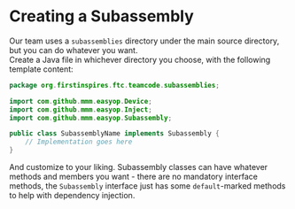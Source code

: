 # Creating a Subassembly
Our team uses a `subassemblies` directory under the main source directory, but you can do whatever you want. \
Create a Java file in whichever directory you choose, with the following template content:
```java
package org.firstinspires.ftc.teamcode.subassemblies;

import com.github.mmm.easyop.Device;
import com.github.mmm.easyop.Inject;
import com.github.mmm.easyop.Subassembly;

public class SubassemblyName implements Subassembly {
    // Implementation goes here
}
```
And customize to your liking. Subassembly classes can have whatever methods and members you want - there are no mandatory interface methods, the `Subassembly` interface just has some `default`-marked methods to help with dependency injection.
